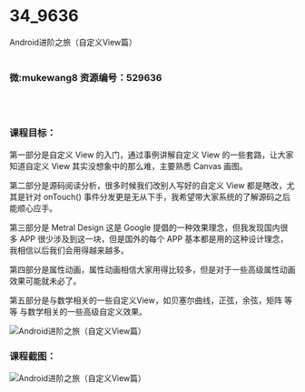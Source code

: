 # 34_9636
Android进阶之旅（自定义View篇）
<br/></br>
<h3>微:mukewang8 资源编号：529636</h3>
<br/></br>
<h3>课程目标：</h3>
<p>第一部分是自定义 View 的入门，通过事例讲解自定义 View 的一些套路，让大家知道自定义 View 其实没想象中的那么难，主要熟悉 Canvas 画图。</p>
<p>第二部分是源码阅读分析，很多时候我们改别人写好的自定义 View 都是瞎改，尤其是针对 onTouch() 事件分发更是无从下手，我希望带大家系统的了解源码之后能顺心应手。</p>
<p>第三部分是 Metral Design 这是 Google 提倡的一种效果理念，但我发现国内很多 APP 很少涉及到这一块，但是国外的每个 APP 基本都是用的这种设计理念，我相信以后我们会用得越来越多。</p>
<p>第四部分是属性动画，属性动画相信大家用得比较多，但是对于一些高级属性动画效果可能就未必了。</p>
<p>第五部分是与数学相关的一些自定义View，如贝塞尔曲线，正弦，余弦，矩阵 等等 与数学相关的一些高级自定义效果。</p>
<p><img src="https://www.ko996.com/wp-content/uploads/img/2019/12/1-42-300x183.png" alt="Android进阶之旅（自定义View篇）"></p>
<h3>课程截图：</h3>
<p><img src="https://www.ko996.com/wp-content/uploads/img/2019/12/2-6.png" alt="Android进阶之旅（自定义View篇）"></p>
<p>&nbsp;</p>
